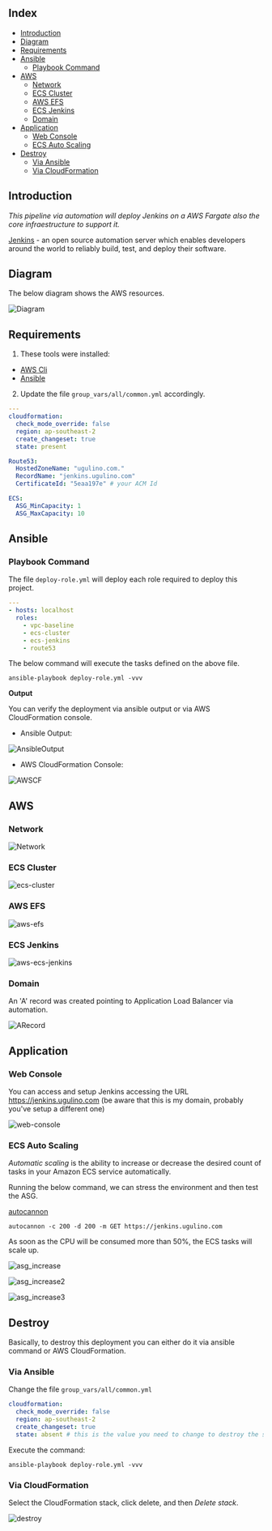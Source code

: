 ## Index

- [Introduction](#introduction)
- [Diagram](#diagram)
- [Requirements](#requirements)
- [Ansible](#ansible)
  - [Playbook Command](#playbook-command)
- [AWS](#aws)
  - [Network](#network)
  - [ECS Cluster](#ecs-cluster)
  - [AWS EFS](#aws-efs)
  - [ECS Jenkins](#ecs-jenkins)
  - [Domain](#domain)
- [Application](#application)
  - [Web Console](#web-console)
  - [ECS Auto Scaling](#ecs-auto-scaling)
- [Destroy](#destroy)
  - [Via Ansible](#via-ansible)
  - [Via CloudFormation](#via-cloudformation)

## Introduction

_This pipeline via automation will deploy Jenkins on a AWS Fargate also the core infraestructure to support it._

<a href="https://www.jenkins.io/">Jenkins</a> - an open source automation server which enables developers around the world to reliably build, test, and deploy their software.

## Diagram

The below diagram shows the AWS resources.

![Diagram](./img/Diagram.png)

## Requirements

1. These tools were installed:

- <a href="https://docs.aws.amazon.com/cli/latest/userguide/cli-chap-install.html">AWS Cli</a>
- <a href="https://docs.ansible.com/ansible/latest/installation_guide/intro_installation.html#installing-ansible-on-macos">Ansible</a>

2. Update the file `group_vars/all/common.yml` accordingly.

```yaml
---
cloudformation:
  check_mode_override: false
  region: ap-southeast-2
  create_changeset: true
  state: present

Route53:
  HostedZoneName: "ugulino.com."
  RecordName: "jenkins.ugulino.com"
  CertificateId: "5eaa197e" # your ACM Id

ECS:
  ASG_MinCapacity: 1
  ASG_MaxCapacity: 10
```

## Ansible

### Playbook Command

The file `deploy-role.yml` will deploy each role required to deploy this project.

```yaml
---
- hosts: localhost
  roles:
    - vpc-baseline
    - ecs-cluster
    - ecs-jenkins
    - route53
```

The below command will execute the tasks defined on the above file.

```
ansible-playbook deploy-role.yml -vvv
```

**Output**

You can verify the deployment via ansible output or via AWS CloudFormation console.

- Ansible Output:

![AnsibleOutput](./img/ansible-output.png)

- AWS CloudFormation Console:

![AWSCF](./img/Aws-CF-output.png)

## AWS

### Network

![Network](./img/aws-network.png)

### ECS Cluster

![ecs-cluster](./img/aws-ecs-cluster.png)

### AWS EFS

![aws-efs](./img/aws-efs.png)

### ECS Jenkins

![aws-ecs-jenkins](./img/aws-ecs-jenkins.png)

### Domain

An 'A' record was created pointing to Application Load Balancer via automation.

![ARecord](./img/ARecord.png)

## Application

### Web Console

You can access and setup Jenkins accessing the URL https://jenkins.ugulino.com (be aware that this is my domain, probably you've setup a different one)

![web-console](./img/web-console.png)

### ECS Auto Scaling

_Automatic scaling_ is the ability to increase or decrease the desired count of tasks in your Amazon ECS service automatically.

Running the below command, we can stress the environment and then test the ASG.

<a href=https://github.com/mcollina/autocannon>autocannon</a>

```
autocannon -c 200 -d 200 -m GET https://jenkins.ugulino.com
```

As soon as the CPU will be consumed more than 50%, the ECS tasks will scale up.

![asg_increase](./img/asg_increase.png)

![asg_increase2](./img/asg_increase2.png)

![asg_increase3](./img/asg_increase3.png)

## Destroy

Basically, to destroy this deployment you can either do it via ansible command or AWS CloudFormation.

### Via Ansible

Change the file `group_vars/all/common.yml`

```yaml
cloudformation:
  check_mode_override: false
  region: ap-southeast-2
  create_changeset: true
  state: absent # this is the value you need to change to destroy the stacks
```

Execute the command:

```
ansible-playbook deploy-role.yml -vvv
```

### Via CloudFormation

Select the CloudFormation stack, click delete, and then _Delete stack_.

![destroy](./img/destroy.png)
